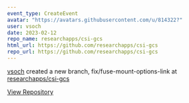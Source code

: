 ```yaml
---
event_type: CreateEvent
avatar: "https://avatars.githubusercontent.com/u/814322?"
user: vsoch
date: 2023-02-12
repo_name: researchapps/csi-gcs
html_url: https://github.com/researchapps/csi-gcs
repo_url: https://github.com/researchapps/csi-gcs
---
```


<a href='https://github.com/vsoch' target='_blank'>vsoch</a> created a new branch, fix/fuse-mount-options-link at <a href='https://github.com/researchapps/csi-gcs' target='_blank'>researchapps/csi-gcs</a>

<a href='https://github.com/researchapps/csi-gcs' target='_blank'>View Repository</a>